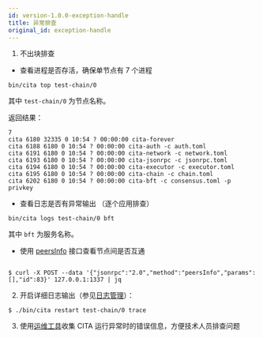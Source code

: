 ```yaml
---
id: version-1.0.0-exception-handle
title: 异常排查
original_id: exception-handle
---
```


1. 不出块排查

* 查看进程是否存活，确保单节点有 7 个进程

```shell
bin/cita top test-chain/0
```

其中 `test-chain/0` 为节点名称。

返回结果：

```shell
7
cita 6180 32335 0 10:54 ? 00:00:00 cita-forever
cita 6188 6180 0 10:54 ? 00:00:00 cita-auth -c auth.toml
cita 6191 6180 0 10:54 ? 00:00:00 cita-network -c network.toml
cita 6193 6180 0 10:54 ? 00:00:00 cita-jsonrpc -c jsonrpc.toml
cita 6194 6180 0 10:54 ? 00:00:00 cita-executor -c executor.toml
cita 6195 6180 0 10:54 ? 00:00:00 cita-chain -c chain.toml
cita 6202 6180 0 10:54 ? 00:00:00 cita-bft -c consensus.toml -p privkey
```

* 查看日志是否有异常输出 （逐个应用排查）

```shell
bin/cita logs test-chain/0 bft
```

其中 `bft` 为服务名称。

* 使用 [peersInfo] 接口查看节点间是否互通

```shell

$ curl -X POST --data '{"jsonrpc":"2.0","method":"peersInfo","params":[],"id":83}' 127.0.0.1:1337 | jq
```

2. 开启详细日志输出（参见[日志管理]）：

```shell
$ ./bin/cita restart test-chain/0 trace
```

3. 使用[运维工具]收集 CITA 运行异常时的错误信息，方便技术人员排查问题

[peersInfo]: ../rpc-guide/rpc#peersinfo
[日志管理]: ./log
[运维工具]: https://github.com/citahub/cita-op-helper
